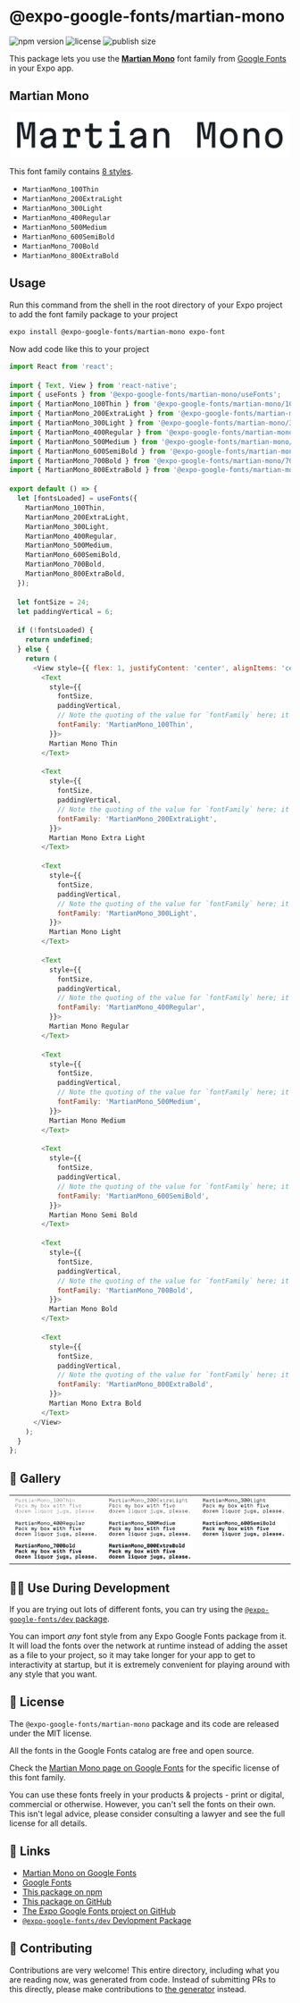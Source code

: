 # @expo-google-fonts/martian-mono

![npm version](https://flat.badgen.net/npm/v/@expo-google-fonts/martian-mono)
![license](https://flat.badgen.net/github/license/expo/google-fonts)
![publish size](https://flat.badgen.net/packagephobia/install/@expo-google-fonts/martian-mono)

This package lets you use the [**Martian Mono**](https://fonts.google.com/specimen/Martian+Mono) font family from [Google Fonts](https://fonts.google.com/) in your Expo app.

## Martian Mono

![Martian Mono](./font-family.png)

This font family contains [8 styles](#-gallery).

- `MartianMono_100Thin`
- `MartianMono_200ExtraLight`
- `MartianMono_300Light`
- `MartianMono_400Regular`
- `MartianMono_500Medium`
- `MartianMono_600SemiBold`
- `MartianMono_700Bold`
- `MartianMono_800ExtraBold`

## Usage

Run this command from the shell in the root directory of your Expo project to add the font family package to your project
```sh
expo install @expo-google-fonts/martian-mono expo-font
```

Now add code like this to your project
```js
import React from 'react';

import { Text, View } from 'react-native';
import { useFonts } from '@expo-google-fonts/martian-mono/useFonts';
import { MartianMono_100Thin } from '@expo-google-fonts/martian-mono/100Thin';
import { MartianMono_200ExtraLight } from '@expo-google-fonts/martian-mono/200ExtraLight';
import { MartianMono_300Light } from '@expo-google-fonts/martian-mono/300Light';
import { MartianMono_400Regular } from '@expo-google-fonts/martian-mono/400Regular';
import { MartianMono_500Medium } from '@expo-google-fonts/martian-mono/500Medium';
import { MartianMono_600SemiBold } from '@expo-google-fonts/martian-mono/600SemiBold';
import { MartianMono_700Bold } from '@expo-google-fonts/martian-mono/700Bold';
import { MartianMono_800ExtraBold } from '@expo-google-fonts/martian-mono/800ExtraBold';

export default () => {
  let [fontsLoaded] = useFonts({
    MartianMono_100Thin,
    MartianMono_200ExtraLight,
    MartianMono_300Light,
    MartianMono_400Regular,
    MartianMono_500Medium,
    MartianMono_600SemiBold,
    MartianMono_700Bold,
    MartianMono_800ExtraBold,
  });

  let fontSize = 24;
  let paddingVertical = 6;

  if (!fontsLoaded) {
    return undefined;
  } else {
    return (
      <View style={{ flex: 1, justifyContent: 'center', alignItems: 'center' }}>
        <Text
          style={{
            fontSize,
            paddingVertical,
            // Note the quoting of the value for `fontFamily` here; it expects a string!
            fontFamily: 'MartianMono_100Thin',
          }}>
          Martian Mono Thin
        </Text>

        <Text
          style={{
            fontSize,
            paddingVertical,
            // Note the quoting of the value for `fontFamily` here; it expects a string!
            fontFamily: 'MartianMono_200ExtraLight',
          }}>
          Martian Mono Extra Light
        </Text>

        <Text
          style={{
            fontSize,
            paddingVertical,
            // Note the quoting of the value for `fontFamily` here; it expects a string!
            fontFamily: 'MartianMono_300Light',
          }}>
          Martian Mono Light
        </Text>

        <Text
          style={{
            fontSize,
            paddingVertical,
            // Note the quoting of the value for `fontFamily` here; it expects a string!
            fontFamily: 'MartianMono_400Regular',
          }}>
          Martian Mono Regular
        </Text>

        <Text
          style={{
            fontSize,
            paddingVertical,
            // Note the quoting of the value for `fontFamily` here; it expects a string!
            fontFamily: 'MartianMono_500Medium',
          }}>
          Martian Mono Medium
        </Text>

        <Text
          style={{
            fontSize,
            paddingVertical,
            // Note the quoting of the value for `fontFamily` here; it expects a string!
            fontFamily: 'MartianMono_600SemiBold',
          }}>
          Martian Mono Semi Bold
        </Text>

        <Text
          style={{
            fontSize,
            paddingVertical,
            // Note the quoting of the value for `fontFamily` here; it expects a string!
            fontFamily: 'MartianMono_700Bold',
          }}>
          Martian Mono Bold
        </Text>

        <Text
          style={{
            fontSize,
            paddingVertical,
            // Note the quoting of the value for `fontFamily` here; it expects a string!
            fontFamily: 'MartianMono_800ExtraBold',
          }}>
          Martian Mono Extra Bold
        </Text>
      </View>
    );
  }
};

```

## 🔡 Gallery


||||
|-|-|-|
|![MartianMono_100Thin](.//100Thin/MartianMono_100Thin.ttf.png)|![MartianMono_200ExtraLight](.//200ExtraLight/MartianMono_200ExtraLight.ttf.png)|![MartianMono_300Light](.//300Light/MartianMono_300Light.ttf.png)||
|![MartianMono_400Regular](.//400Regular/MartianMono_400Regular.ttf.png)|![MartianMono_500Medium](.//500Medium/MartianMono_500Medium.ttf.png)|![MartianMono_600SemiBold](.//600SemiBold/MartianMono_600SemiBold.ttf.png)||
|![MartianMono_700Bold](.//700Bold/MartianMono_700Bold.ttf.png)|![MartianMono_800ExtraBold](.//800ExtraBold/MartianMono_800ExtraBold.ttf.png)|||


## 👩‍💻 Use During Development

If you are trying out lots of different fonts, you can try using the [`@expo-google-fonts/dev` package](https://github.com/freeboub/google-fonts/tree/master/font-packages/dev#readme).

You can import *any* font style from any Expo Google Fonts package from it. It will load the fonts
over the network at runtime instead of adding the asset as a file to your project, so it may take longer
for your app to get to interactivity at startup, but it is extremely convenient
for playing around with any style that you want.

## 📖 License

The `@expo-google-fonts/martian-mono` package and its code are released under the MIT license.

All the fonts in the Google Fonts catalog are free and open source.

Check the [Martian Mono page on Google Fonts](https://fonts.google.com/specimen/Martian+Mono) for the specific license of this font family.

You can use these fonts freely in your products & projects - print or digital, commercial or otherwise. However, you can't sell the fonts on their own. This isn't legal advice, please consider consulting a lawyer and see the full license for all details.

## 🔗 Links

- [Martian Mono on Google Fonts](https://fonts.google.com/specimen/Martian+Mono)
- [Google Fonts](https://fonts.google.com/)
- [This package on npm](https://www.npmjs.com/package/@expo-google-fonts/martian-mono)
- [This package on GitHub](https://github.com/freeboub/google-fonts/tree/master/font-packages/martian-mono)
- [The Expo Google Fonts project on GitHub](https://github.com/freeboub/google-fonts)
- [`@expo-google-fonts/dev` Devlopment Package](https://github.com/freeboub/google-fonts/tree/master/font-packages/dev)

## 🤝 Contributing

Contributions are very welcome! This entire directory, including what you are reading now, was generated from code. Instead of submitting PRs to this directly, please make contributions to [the generator](https://github.com/freeboub/google-fonts/tree/master/packages/generator) instead.

